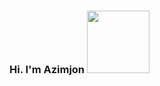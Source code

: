 ### Hi. I'm Azimjon <img src="https://media0.giphy.com/media/gM5qFksULw54NMWyry/giphy.gif?cid=ecf05e47vla0ren9yidjnbf66ynxzpv84v866wg10rfujexh&ep=v1_stickers_search&rid=giphy.gif&ct=s" width="100px">


